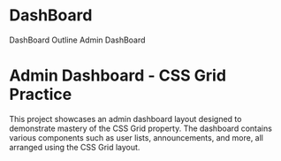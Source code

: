 # DashBoard
DashBoard Outline 
Admin DashBoard 

# Admin Dashboard - CSS Grid Practice

This project showcases an admin dashboard layout designed to demonstrate mastery of the CSS Grid property. The dashboard contains various components such as user lists, announcements, and more, all arranged using the CSS Grid layout.
